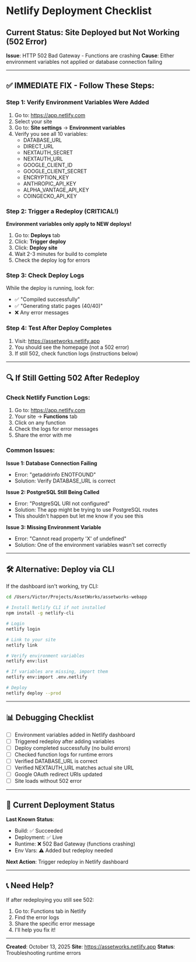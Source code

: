 # Netlify Deployment Checklist

## Current Status: Site Deployed but Not Working (502 Error)

**Issue**: HTTP 502 Bad Gateway - Functions are crashing
**Cause**: Either environment variables not applied or database connection failing

---

## ✅ IMMEDIATE FIX - Follow These Steps:

### Step 1: Verify Environment Variables Were Added
1. Go to: https://app.netlify.com
2. Select your site
3. Go to: **Site settings** → **Environment variables**
4. Verify you see all 10 variables:
   - DATABASE_URL
   - DIRECT_URL
   - NEXTAUTH_SECRET
   - NEXTAUTH_URL
   - GOOGLE_CLIENT_ID
   - GOOGLE_CLIENT_SECRET
   - ENCRYPTION_KEY
   - ANTHROPIC_API_KEY
   - ALPHA_VANTAGE_API_KEY
   - COINGECKO_API_KEY

### Step 2: Trigger a Redeploy (CRITICAL!)
**Environment variables only apply to NEW deploys!**

1. Go to: **Deploys** tab
2. Click: **Trigger deploy**
3. Click: **Deploy site**
4. Wait 2-3 minutes for build to complete
5. Check the deploy log for errors

### Step 3: Check Deploy Logs
While the deploy is running, look for:
- ✅ "Compiled successfully"
- ✅ "Generating static pages (40/40)"
- ❌ Any error messages

### Step 4: Test After Deploy Completes
1. Visit: https://assetworks.netlify.app
2. You should see the homepage (not a 502 error)
3. If still 502, check function logs (instructions below)

---

## 🔍 If Still Getting 502 After Redeploy

### Check Netlify Function Logs:
1. Go to: https://app.netlify.com
2. Your site → **Functions** tab
3. Click on any function
4. Check the logs for error messages
5. Share the error with me

### Common Issues:

**Issue 1: Database Connection Failing**
- Error: "getaddrinfo ENOTFOUND"
- Solution: Verify DATABASE_URL is correct

**Issue 2: PostgreSQL Still Being Called**
- Error: "PostgreSQL URI not configured"
- Solution: The app might be trying to use PostgreSQL routes
- This shouldn't happen but let me know if you see this

**Issue 3: Missing Environment Variable**
- Error: "Cannot read property 'X' of undefined"
- Solution: One of the environment variables wasn't set correctly

---

## 🛠️ Alternative: Deploy via CLI

If the dashboard isn't working, try CLI:

```bash
cd /Users/Victor/Projects/AssetWorks/assetworks-webapp

# Install Netlify CLI if not installed
npm install -g netlify-cli

# Login
netlify login

# Link to your site
netlify link

# Verify environment variables
netlify env:list

# If variables are missing, import them
netlify env:import .env.netlify

# Deploy
netlify deploy --prod
```

---

## 📊 Debugging Checklist

- [ ] Environment variables added in Netlify dashboard
- [ ] Triggered redeploy after adding variables
- [ ] Deploy completed successfully (no build errors)
- [ ] Checked function logs for runtime errors
- [ ] Verified DATABASE_URL is correct
- [ ] Verified NEXTAUTH_URL matches actual site URL
- [ ] Google OAuth redirect URIs updated
- [ ] Site loads without 502 error

---

## 🔄 Current Deployment Status

**Last Known Status**:
- Build: ✅ Succeeded
- Deployment: ✅ Live
- Runtime: ❌ 502 Bad Gateway (functions crashing)
- Env Vars: ⚠️  Added but redeploy needed

**Next Action**: Trigger redeploy in Netlify dashboard

---

## 📞 Need Help?

If after redeploying you still see 502:
1. Go to: Functions tab in Netlify
2. Find the error logs
3. Share the specific error message
4. I'll help you fix it!

---

**Created**: October 13, 2025
**Site**: https://assetworks.netlify.app
**Status**: Troubleshooting runtime errors
